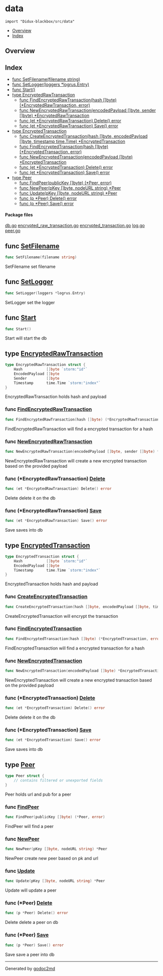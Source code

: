 

# data
`import "Didux-blackbox/src/data"`

* [Overview](#pkg-overview)
* [Index](#pkg-index)

## <a name="pkg-overview">Overview</a>



## <a name="pkg-index">Index</a>
* [func SetFilename(filename string)](#SetFilename)
* [func SetLogger(loggers *logrus.Entry)](#SetLogger)
* [func Start()](#Start)
* [type EncryptedRawTransaction](#EncryptedRawTransaction)
  * [func FindEncryptedRawTransaction(hash []byte) (*EncryptedRawTransaction, error)](#FindEncryptedRawTransaction)
  * [func NewEncryptedRawTransaction(encodedPayload []byte, sender []byte) *EncryptedRawTransaction](#NewEncryptedRawTransaction)
  * [func (et *EncryptedRawTransaction) Delete() error](#EncryptedRawTransaction.Delete)
  * [func (et *EncryptedRawTransaction) Save() error](#EncryptedRawTransaction.Save)
* [type EncryptedTransaction](#EncryptedTransaction)
  * [func CreateEncryptedTransaction(hash []byte, encodedPayload []byte, timestamp time.Time) *EncryptedTransaction](#CreateEncryptedTransaction)
  * [func FindEncryptedTransaction(hash []byte) (*EncryptedTransaction, error)](#FindEncryptedTransaction)
  * [func NewEncryptedTransaction(encodedPayload []byte) *EncryptedTransaction](#NewEncryptedTransaction)
  * [func (et *EncryptedTransaction) Delete() error](#EncryptedTransaction.Delete)
  * [func (et *EncryptedTransaction) Save() error](#EncryptedTransaction.Save)
* [type Peer](#Peer)
  * [func FindPeer(publicKey []byte) (*Peer, error)](#FindPeer)
  * [func NewPeer(pKey []byte, nodeURL string) *Peer](#NewPeer)
  * [func Update(pKey []byte, nodeURL string) *Peer](#Update)
  * [func (p *Peer) Delete() error](#Peer.Delete)
  * [func (p *Peer) Save() error](#Peer.Save)


#### <a name="pkg-files">Package files</a>
[db.go](/src/Didux-blackbox/src/data/db.go) [encrypted_raw_transaction.go](/src/Didux-blackbox/src/data/encrypted_raw_transaction.go) [encrypted_transaction.go](/src/Didux-blackbox/src/data/encrypted_transaction.go) [log.go](/src/Didux-blackbox/src/data/log.go) [peer.go](/src/Didux-blackbox/src/data/peer.go) 





## <a name="SetFilename">func</a> [SetFilename](/src/target/db.go?s=933:966#L30)
``` go
func SetFilename(filename string)
```
SetFilename set filename



## <a name="SetLogger">func</a> [SetLogger](/src/target/log.go?s=1019:1056#L30)
``` go
func SetLogger(loggers *logrus.Entry)
```
SetLogger set the logger



## <a name="Start">func</a> [Start](/src/target/db.go?s=1018:1030#L35)
``` go
func Start()
```
Start will start the db




## <a name="EncryptedRawTransaction">type</a> [EncryptedRawTransaction](/src/target/encrypted_raw_transaction.go?s=79:242#L6)
``` go
type EncryptedRawTransaction struct {
    Hash           []byte `storm:"id"`
    EncodedPayload []byte
    Sender         []byte
    Timestamp      time.Time `storm:"index"`
}

```
EncryptedRawTransaction holds hash and payload







### <a name="FindEncryptedRawTransaction">func</a> [FindEncryptedRawTransaction](/src/target/encrypted_raw_transaction.go?s=712:791#L25)
``` go
func FindEncryptedRawTransaction(hash []byte) (*EncryptedRawTransaction, error)
```
FindEncryptedRawTransaction will find a encrypted transaction for a hash


### <a name="NewEncryptedRawTransaction">func</a> [NewEncryptedRawTransaction](/src/target/encrypted_raw_transaction.go?s=344:438#L14)
``` go
func NewEncryptedRawTransaction(encodedPayload []byte, sender []byte) *EncryptedRawTransaction
```
NewEncryptedRawTransaction will create a new encrypted transaction based on the provided payload





### <a name="EncryptedRawTransaction.Delete">func</a> (\*EncryptedRawTransaction) [Delete](/src/target/encrypted_raw_transaction.go?s=1081:1130#L41)
``` go
func (et *EncryptedRawTransaction) Delete() error
```
Delete delete it on the db




### <a name="EncryptedRawTransaction.Save">func</a> (\*EncryptedRawTransaction) [Save](/src/target/encrypted_raw_transaction.go?s=979:1026#L36)
``` go
func (et *EncryptedRawTransaction) Save() error
```
Save saves into db




## <a name="EncryptedTransaction">type</a> [EncryptedTransaction](/src/target/encrypted_transaction.go?s=918:1055#L26)
``` go
type EncryptedTransaction struct {
    Hash           []byte `storm:"id"`
    EncodedPayload []byte
    Timestamp      time.Time `storm:"index"`
}

```
EncryptedTransaction holds hash and payload







### <a name="CreateEncryptedTransaction">func</a> [CreateEncryptedTransaction](/src/target/encrypted_transaction.go?s=1560:1670#L48)
``` go
func CreateEncryptedTransaction(hash []byte, encodedPayload []byte, timestamp time.Time) *EncryptedTransaction
```
CreateEncryptedTransaction will encrypt the transaction


### <a name="FindEncryptedTransaction">func</a> [FindEncryptedTransaction](/src/target/encrypted_transaction.go?s=1886:1959#L58)
``` go
func FindEncryptedTransaction(hash []byte) (*EncryptedTransaction, error)
```
FindEncryptedTransaction will find a encrypted transaction for a hash


### <a name="NewEncryptedTransaction">func</a> [NewEncryptedTransaction](/src/target/encrypted_transaction.go?s=1154:1227#L33)
``` go
func NewEncryptedTransaction(encodedPayload []byte) *EncryptedTransaction
```
NewEncryptedTransaction will create a new encrypted transaction based on the provided payload





### <a name="EncryptedTransaction.Delete">func</a> (\*EncryptedTransaction) [Delete](/src/target/encrypted_transaction.go?s=2243:2289#L74)
``` go
func (et *EncryptedTransaction) Delete() error
```
Delete delete it on the db




### <a name="EncryptedTransaction.Save">func</a> (\*EncryptedTransaction) [Save](/src/target/encrypted_transaction.go?s=2144:2188#L69)
``` go
func (et *EncryptedTransaction) Save() error
```
Save saves into db




## <a name="Peer">type</a> [Peer](/src/target/peer.go?s=858:927#L20)
``` go
type Peer struct {
    // contains filtered or unexported fields
}

```
Peer holds url and pub for a peer







### <a name="FindPeer">func</a> [FindPeer](/src/target/peer.go?s=1416:1462#L47)
``` go
func FindPeer(publicKey []byte) (*Peer, error)
```
FindPeer will find a peer


### <a name="NewPeer">func</a> [NewPeer](/src/target/peer.go?s=975:1022#L26)
``` go
func NewPeer(pKey []byte, nodeURL string) *Peer
```
NewPeer create new peer based on pk and url


### <a name="Update">func</a> [Update](/src/target/peer.go?s=1109:1155#L32)
``` go
func Update(pKey []byte, nodeURL string) *Peer
```
Update will update a peer





### <a name="Peer.Delete">func</a> (\*Peer) [Delete](/src/target/peer.go?s=1721:1750#L63)
``` go
func (p *Peer) Delete() error
```
Delete delete a peer on db




### <a name="Peer.Save">func</a> (\*Peer) [Save](/src/target/peer.go?s=1640:1667#L58)
``` go
func (p *Peer) Save() error
```
Save save a peer into db








- - -
Generated by [godoc2md](http://godoc.org/github.com/davecheney/godoc2md)
